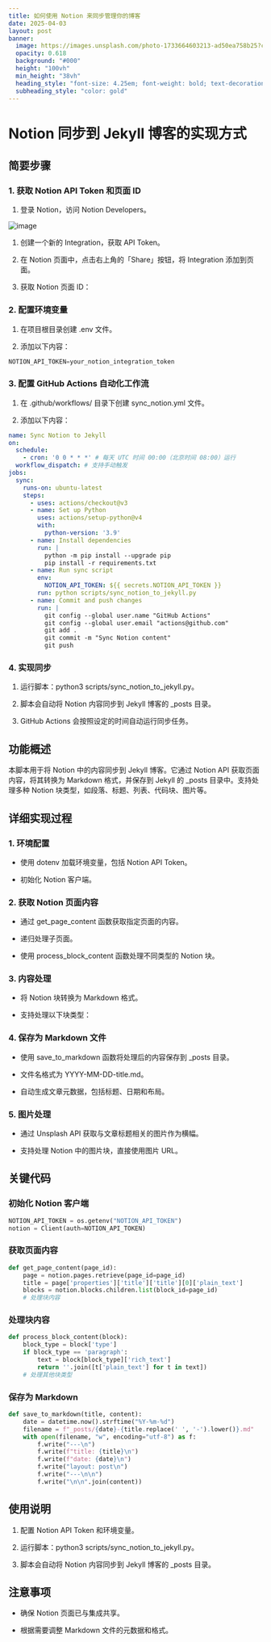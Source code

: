 ```yaml
---
title: 如何使用 Notion 来同步管理你的博客
date: 2025-04-03
layout: post
banner:
  image: https://images.unsplash.com/photo-1733664603213-ad50ea758b25?crop=entropy&cs=tinysrgb&fit=max&fm=jpg&ixid=M3w2OTIwMzJ8MHwxfHJhbmRvbXx8fHx8fHx8fDE3NDM2OTc1Mzh8&ixlib=rb-4.0.3&q=80&w=1080
  opacity: 0.618
  background: "#000"
  height: "100vh"
  min_height: "38vh"
  heading_style: "font-size: 4.25em; font-weight: bold; text-decoration: underline"
  subheading_style: "color: gold"
---
```


# Notion 同步到 Jekyll 博客的实现方式

## 简要步骤

### 1. 获取 Notion API Token 和页面 ID

1. 登录 Notion，访问 Notion Developers。

![image](https://prod-files-secure.s3.us-west-2.amazonaws.com/a7a0cc5a-89b9-4cda-8686-1fba0ca52f40/d19c1afe-dea5-4312-9333-786b0ba83054/image.png?X-Amz-Algorithm=AWS4-HMAC-SHA256&X-Amz-Content-Sha256=UNSIGNED-PAYLOAD&X-Amz-Credential=ASIAZI2LB466RV3G3ZC6%2F20250403%2Fus-west-2%2Fs3%2Faws4_request&X-Amz-Date=20250403T162538Z&X-Amz-Expires=3600&X-Amz-Security-Token=IQoJb3JpZ2luX2VjEIj%2F%2F%2F%2F%2F%2F%2F%2F%2F%2FwEaCXVzLXdlc3QtMiJHMEUCIEqynTrB0Zd0hJgp6iUPlJ3PCN3vuJW2aynQ5bWW7sFcAiEAoAH8a%2BQXqYSzHGgkl%2FHkuy%2BulOwrZN2Q%2FwUp2uH1KTYqiAQI8f%2F%2F%2F%2F%2F%2F%2F%2F%2F%2FARAAGgw2Mzc0MjMxODM4MDUiDEBrCK2blTzhKKOx5yrcA88mHPiNRWeBTK9gt6MRsn7EgHyNevCZFsbk%2B7G3SOfi1c6mnmfwRLQZn4VfKDcfs1Xb7Sw3v8Mo1ogWG0nmh8R9Q4J8iZ2oBAdWV2o0qlm%2BkGeIhpFepaQnQ%2BmAFOZSdTPK9CilNoc%2B6HfJfPuOU7kyXzpARVR3UJUiQjBksSEtqwfhRIQBaFJ1Qw770eRnsetXYYgMiGaAx9S9zmA11Xlwisfu6d85WyjHLYonIDhfIl5ma5AlnVAkVDV5r9vdCVOjALr%2BBYgrJo5XXJWbRimvj4I%2FUeYcaaH34imEtPBpkdRZudFmj%2Fkdcvek79QzJEnUK9tyUJEGj2GonU7z0a%2FxOHhVutc6uk8Dgf8ydO1%2BcTi9Q0sKJ%2FLt9EnmZmHKLO48cRv9D%2Fy5I5I9hWZ8NS0jK5ktwDvzVZwd3UXwpoL42EonCMfcDUO8wt8yNShANL89NTTguBVB%2FwjJADVhA0i1BJmFYoNXxkMkRktSNTlX70Txrbpg3jBAMBDUXujHal%2Fp5hnXF1yqiJPAUXZkp9KwhxK1%2BGH2%2B%2FydwejnCigRoeHCm8f87V%2BsuHZf%2BcdpGWyV3kTvuZ08ZnGW94ugd7zL9Wuorh1vsaJ15VGiZC37oi2hUz0IDYFnsMX6MJPour8GOqUB46jXLYgC3gcPQotHE1iK8v0E0NIET2alSuDPuOcuU%2BgvMYylx7Ai%2BZh62heJf0Bz%2BU2joZdDfvxiZgmHXJYZvRIeb%2BFAlKMqVFSP%2Bb1xQJHZyqkfKUJOQxvRqi2ZQ%2FhPIgCY7bJUq0uzPTFr7jEIA0voxj9UEShb3dRI5KKCPwp6LOxSfIUr%2Bi3GBvIsU%2Ffq%2FiCoqnnHSS08KjChP6zwUH66GRLr&X-Amz-Signature=1520cba60de228221c9f8599b0e3725737d3dd0d020d351a18f37d767a33a08e&X-Amz-SignedHeaders=host&x-id=GetObject)

1. 创建一个新的 Integration，获取 API Token。

1. 在 Notion 页面中，点击右上角的「Share」按钮，将 Integration 添加到页面。

1. 获取 Notion 页面 ID：


### 2. 配置环境变量

1. 在项目根目录创建 .env 文件。

1. 添加以下内容：

```javascript
NOTION_API_TOKEN=your_notion_integration_token
```

### 3. 配置 GitHub Actions 自动化工作流

1. 在 .github/workflows/ 目录下创建 sync_notion.yml 文件。

1. 添加以下内容：

```yaml
name: Sync Notion to Jekyll
on:
  schedule:
    - cron: '0 0 * * *' # 每天 UTC 时间 00:00（北京时间 08:00）运行
  workflow_dispatch: # 支持手动触发
jobs:
  sync:
    runs-on: ubuntu-latest
    steps:
      - uses: actions/checkout@v3
      - name: Set up Python
        uses: actions/setup-python@v4
        with:
          python-version: '3.9'
      - name: Install dependencies
        run: |
          python -m pip install --upgrade pip
          pip install -r requirements.txt
      - name: Run sync script
        env:
          NOTION_API_TOKEN: ${{ secrets.NOTION_API_TOKEN }}
        run: python scripts/sync_notion_to_jekyll.py
      - name: Commit and push changes
        run: |
          git config --global user.name "GitHub Actions"
          git config --global user.email "actions@github.com"
          git add .
          git commit -m "Sync Notion content"
          git push
```

### 4. 实现同步

1. 运行脚本：python3 scripts/sync_notion_to_jekyll.py。

1. 脚本会自动将 Notion 内容同步到 Jekyll 博客的 _posts 目录。

1. GitHub Actions 会按照设定的时间自动运行同步任务。

## 功能概述

本脚本用于将 Notion 中的内容同步到 Jekyll 博客。它通过 Notion API 获取页面内容，将其转换为 Markdown 格式，并保存到 Jekyll 的 _posts 目录中。支持处理多种 Notion 块类型，如段落、标题、列表、代码块、图片等。

## 详细实现过程

### 1. 环境配置

- 使用 dotenv 加载环境变量，包括 Notion API Token。

- 初始化 Notion 客户端。

### 2. 获取 Notion 页面内容

- 通过 get_page_content 函数获取指定页面的内容。

- 递归处理子页面。

- 使用 process_block_content 函数处理不同类型的 Notion 块。

### 3. 内容处理

- 将 Notion 块转换为 Markdown 格式。

- 支持处理以下块类型：


### 4. 保存为 Markdown 文件

- 使用 save_to_markdown 函数将处理后的内容保存到 _posts 目录。

- 文件名格式为 YYYY-MM-DD-title.md。

- 自动生成文章元数据，包括标题、日期和布局。

### 5. 图片处理

- 通过 Unsplash API 获取与文章标题相关的图片作为横幅。

- 支持处理 Notion 中的图片块，直接使用图片 URL。

## 关键代码

### 初始化 Notion 客户端

```python
NOTION_API_TOKEN = os.getenv("NOTION_API_TOKEN")
notion = Client(auth=NOTION_API_TOKEN)
```

### 获取页面内容

```python
def get_page_content(page_id):
    page = notion.pages.retrieve(page_id=page_id)
    title = page['properties']['title']['title'][0]['plain_text']
    blocks = notion.blocks.children.list(block_id=page_id)
    # 处理块内容
```

### 处理块内容

```python
def process_block_content(block):
    block_type = block['type']
    if block_type == 'paragraph':
        text = block[block_type]['rich_text']
        return ''.join([t['plain_text'] for t in text])
    # 处理其他块类型
```

### 保存为 Markdown

```python
def save_to_markdown(title, content):
    date = datetime.now().strftime("%Y-%m-%d")
    filename = f"_posts/{date}-{title.replace(' ', '-').lower()}.md"
    with open(filename, "w", encoding="utf-8") as f:
        f.write("---\n")
        f.write(f"title: {title}\n")
        f.write(f"date: {date}\n")
        f.write("layout: post\n")
        f.write("---\n\n")
        f.write("\n\n".join(content))
```

## 使用说明

1. 配置 Notion API Token 和环境变量。

1. 运行脚本：python3 scripts/sync_notion_to_jekyll.py。

1. 脚本会自动将 Notion 内容同步到 Jekyll 博客的 _posts 目录。

## 注意事项

- 确保 Notion 页面已与集成共享。

- 根据需要调整 Markdown 文件的元数据和格式。